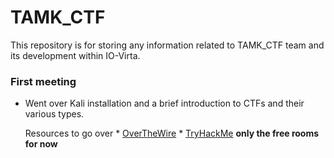# TAMK_CTF 

This repository is for storing any information related to TAMK_CTF team and its development within IO-Virta. 

### First meeting

* Went over Kali installation and a brief introduction to CTFs and their various types. 
	
	Resources to go over
		* [OverTheWire](https://overthewire.org/wargames/)
		* [TryHackMe](https://tryhackme.com/paths) __only the free rooms for now__
